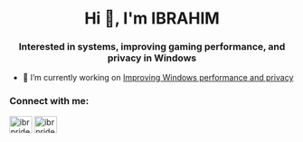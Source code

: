 <h1 align="center">Hi 👋, I'm IBRAHIM</h1>
<h3 align="center">Interested in systems, improving gaming performance, and privacy in Windows</h3>

- 🔭 I’m currently working on [Improving Windows performance and privacy ](https://ibrpride.com/)

<h3 align="left">Connect with me:</h3>
<p align="left">
<a href="https://instagram.com/ibrpride" target="blank"><img align="center" src="https://raw.githubusercontent.com/rahuldkjain/github-profile-readme-generator/master/src/images/icons/Social/instagram.svg" alt="ibrpride" height="30" width="40" /></a>
<a href="https://www.youtube.com/c/ibrpride" target="blank"><img align="center" src="https://raw.githubusercontent.com/rahuldkjain/github-profile-readme-generator/master/src/images/icons/Social/youtube.svg" alt="ibrpride" height="30" width="40" /></a>
</p>

